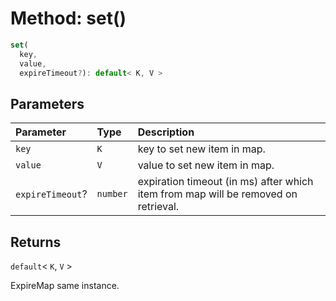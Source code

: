 # Method: set()

```ts
set(
  key, 
  value, 
  expireTimeout?): default< K, V >
```



## Parameters


| Parameter | Type | Description |
| :------ | :------ | :------ |
| `key` | `K` | key to set new item in map. |
| `value` | `V` | value to set new item in map. |
| `expireTimeout`? | `number` | expiration timeout (in ms) after which item from map will be removed on retrieval. |


## Returns

`default`\< `K`, `V` \>

ExpireMap same instance.